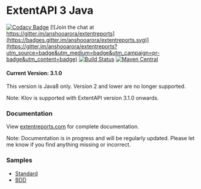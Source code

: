 # ExtentAPI 3 Java

[![Codacy Badge](https://api.codacy.com/project/badge/Grade/657a54f85e59482da4310c72af5e5182)](https://www.codacy.com/app/anshooarora/extentreports-java?utm_source=github.com&utm_medium=referral&utm_content=anshooarora/extentreports-java&utm_campaign=badger)
[![Join the chat at https://gitter.im/anshooarora/extentreports](https://badges.gitter.im/anshooarora/extentreports.svg)](https://gitter.im/anshooarora/extentreports?utm_source=badge&utm_medium=badge&utm_campaign=pr-badge&utm_content=badge)
[![Build Status](https://travis-ci.org/anshooarora/extentreports-java.svg)](https://travis-ci.org/anshooarora/extentreports-java) [![Maven Central](https://img.shields.io/maven-central/v/com.aventstack/extentreports.svg?maxAge=300)](http://search.maven.org/#search|ga|1|g:"com.aventstack")

#### Current Version: 3.1.0

This version is Java8 only. Version 2 and lower are no longer supported.

Note: Klov is supported with ExtentAPI version 3.1.0 onwards.

### Documentation

View [extentreports.com](http://extentreports.com/docs/versions/3/java/) for complete documentation.

Note: Documentation is in progress and will be regularly updated. Please let me know if you find anything missing or incorrect.

### Samples

 * <a href='http://extentreports.com/os/3/extent.html'>Standard</a>
 * <a href='http://extentreports.com/os/3/bdd.html'>BDD</a>
